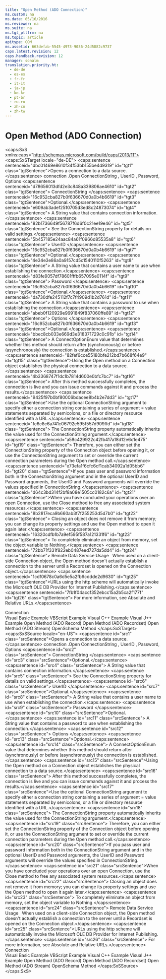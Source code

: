 ```yaml
---
title: "Open Method (ADO Connection)"
ms.custom: na
ms.date: 05/16/2016
ms.reviewer: na
ms.suite: na
ms.tgt_pltfrm: na
ms.topic: article
apitype: COM
ms.assetid: 663defab-5545-4973-9036-24d5882c9737
caps.latest.revision: 12
caps.handback.revision: 12
manager: sonalm
translation.priority.ht: 
  - de-de
  - es-es
  - fr-fr
  - it-it
  - ja-jp
  - ko-kr
  - pt-br
  - ru-ru
  - zh-cn
  - zh-tw
---
```

# Open Method (ADO Connection)
<?xml version="1.0" encoding="utf-8"?>
<caps:SxS xmlns:caps="http://schemas.microsoft.com/build/caps/2013/11">
  <caps:SxSTarget locale="de-DE">
    <developerReferenceWithSyntaxDocument xsi:schemaLocation="http://ddue.schemas.microsoft.com/authoring/2003/5 http://dduestorage.blob.core.windows.net/ddueschema/developer.xsd" xmlns="http://ddue.schemas.microsoft.com/authoring/2003/5" xmlns:xlink="http://www.w3.org/1999/xlink" xmlns:xsi="http://www.w3.org/2001/XMLSchema-instance">
      <introduction>
        <para>
          <caps:sentence sentenceid="dbc01469e8610f34f53bb155be4d9319" id="tgt1" class="tgtSentence">Opens a connection to a data source.</caps:sentence>
        </para>
      </introduction>
      <syntaxSection>
        <legacySyntax>
          <parameterReference>connection</parameterReference>
          <legacyBold>.Open</legacyBold>
          <parameterReference>ConnectionString</parameterReference>
          <legacyBold>, </legacyBold>
          <parameterReference>UserID</parameterReference>
          <legacyBold>, </legacyBold>
          <parameterReference>Password, Options</parameterReference>
        </legacySyntax>
      </syntaxSection>
      <parameters>
        <content>
          <definitionTable>
            <definedTerm>
              <caps:sentence sentenceid="d78656013dfd2e3c848a339806ae4610" id="tgt2" class="tgtSentence"> <legacyItalic>ConnectionString</legacyItalic> </caps:sentence>
            </definedTerm>
            <definition>
              <para>
                <caps:sentence sentenceid="16c952cba827b0f636670d0a0b4b6619" id="tgt3" class="tgtSentence">Optional.</caps:sentence>
                <caps:sentence sentenceid="e609ab3adef2510705d3ed8c24873074" id="tgt4" class="tgtSentence"> A <legacyBold>String</legacyBold> value that contains connection information.</caps:sentence>
                <caps:sentence sentenceid="82b1736649f56787f6d6f0c21ee19e46" id="tgt5" class="tgtSentence"> See the <legacyLink xlink:href="3be75b75-4d36-4479-ab64-9a456869252a">ConnectionString</legacyLink> property for details on valid settings.</caps:sentence>
              </para>
            </definition>
            <definedTerm>
              <caps:sentence sentenceid="5b457185e24aac84a61f0966d85535a8" id="tgt6" class="tgtSentence"> <legacyItalic>UserID</legacyItalic> </caps:sentence>
            </definedTerm>
            <definition>
              <para>
                <caps:sentence sentenceid="16c952cba827b0f636670d0a0b4b6619" id="tgt7" class="tgtSentence">Optional.</caps:sentence>
                <caps:sentence sentenceid="4e34e3e86a0a9157cd5c1540110f5263" id="tgt8" class="tgtSentence"> A <legacyBold>String</legacyBold> value that contains a user name to use when establishing the connection.</caps:sentence>
              </para>
            </definition>
            <definedTerm>
              <caps:sentence sentenceid="d83fe9057df78601fffb657095e0114f" id="tgt9" class="tgtSentence"> <legacyItalic>Password</legacyItalic> </caps:sentence>
            </definedTerm>
            <definition>
              <para>
                <caps:sentence sentenceid="16c952cba827b0f636670d0a0b4b6619" id="tgt10" class="tgtSentence">Optional.</caps:sentence>
                <caps:sentence sentenceid="da730dfe245112f7c7f4909d1b2d761d" id="tgt11" class="tgtSentence"> A <legacyBold>String</legacyBold> value that contains a password to use when establishing the connection.</caps:sentence>
              </para>
            </definition>
            <definedTerm>
              <caps:sentence sentenceid="abeb0f120929e9691849f837060ffe89" id="tgt12" class="tgtSentence"> <legacyItalic>Options</legacyItalic> </caps:sentence>
            </definedTerm>
            <definition>
              <para>
                <caps:sentence sentenceid="16c952cba827b0f636670d0a0b4b6619" id="tgt13" class="tgtSentence">Optional.</caps:sentence>
                <caps:sentence sentenceid="bbec8cb033e669d3e318371729c0c91b" id="tgt14" class="tgtSentence"> A <legacyLink xlink:href="bff07eeb-dee3-4e4e-9b2d-d56061ea744d">ConnectOptionEnum</legacyLink> value that determines whether this method should return after (synchronously) or before (asynchronously) the connection is established.</caps:sentence>
              </para>
            </definition>
          </definitionTable>
        </content>
      </parameters>
      <languageReferenceRemarks>
        <content>
          <para>
            <caps:sentence sentenceid="82fef6cce55180bfe212bd7b668f64e9" id="tgt15" class="tgtSentence">Using the <legacyBold>Open</legacyBold> method on a <legacyLink xlink:href="ef6b1824-5b12-43db-89d7-8f3d13896d4d">Connection</legacyLink> object establishes the physical connection to a data source.</caps:sentence>
            <caps:sentence sentenceid="4b3368747f1dc1b7814d600e0bfc7bc7" id="tgt16" class="tgtSentence"> After this method successfully completes, the connection is live and you can issue commands against it and process the results.</caps:sentence>
          </para>
          <para>
            <caps:sentence sentenceid="9425f97b0bf80006bdacee8b4b2e7dd3" id="tgt17" class="tgtSentence">Use the optional <legacyItalic>ConnectionString</legacyItalic> argument to specify either a connection string containing a series of <legacyItalic>argument</legacyItalic> <legacyItalic>= value</legacyItalic> statements separated by semicolons, or a file or directory resource identified with a URL.</caps:sentence>
            <caps:sentence sentenceid="fc6c8c6a741c06792e595f557d909ffd" id="tgt18" class="tgtSentence"> The <legacyBold>ConnectionString</legacyBold> property automatically inherits the value used for the <legacyItalic>ConnectionString</legacyItalic> argument.</caps:sentence>
            <caps:sentence sentenceid="a58c429922c42fb417a18d12e6c1e475" id="tgt19" class="tgtSentence"> Therefore, you can either set the <legacyBold>ConnectionString</legacyBold> property of the <legacyBold>Connection</legacyBold> object before opening it, or use the <legacyItalic>ConnectionString</legacyItalic> argument to set or override the current connection parameters during the <legacyBold>Open</legacyBold> method call.</caps:sentence>
          </para>
          <para>
            <caps:sentence sentenceid="e73efa1f6cfc6cf1cab34092a1d05bb6" id="tgt20" class="tgtSentence">If you pass user and password information both in the <legacyItalic>ConnectionString</legacyItalic> argument and in the optional <legacyItalic>UserID</legacyItalic> and <legacyItalic>Password</legacyItalic> arguments, the <legacyItalic>UserID</legacyItalic> and <legacyItalic>Password</legacyItalic> arguments will override the values specified in <legacyItalic>ConnectionString</legacyItalic>.</caps:sentence>
          </para>
          <para>
            <caps:sentence sentenceid="d64c3bd314f2bf8a08e1505cc0182c6a" id="tgt21" class="tgtSentence">When you have concluded your operations over an open <legacyBold>Connection</legacyBold>, use the <legacyLink xlink:href="3cdf27d1-a180-4cff-8e42-95dec5fb1b55">Close</legacyLink> method to free any associated system resources.</caps:sentence>
            <caps:sentence sentenceid="8b2817eca9b660ab3f7f255253d5d7b0" id="tgt22" class="tgtSentence"> Closing an object does not remove it from memory; you can change its property settings and use the <legacyBold>Open</legacyBold> method to open it again later.</caps:sentence>
            <caps:sentence sentenceid="16320cdfb1b7a9ef595f587a121331f6" id="tgt23" class="tgtSentence"> To completely eliminate an object from memory, set the object variable to <legacyItalic>Nothing</legacyItalic>.</caps:sentence>
          </para>
          <alert class="note">
            <para>
              <caps:sentence sentenceid="72bb71f331f822eb0487eed727da5dd4" id="tgt24" class="tgtSentence">
                <legacyBold> Remote Data Service Usage</legacyBold>   When used on a client-side <legacyBold>Connection</legacyBold> object, the <legacyBold>Open</legacyBold> method doesn't actually establish a connection to the server until a <legacyLink xlink:href="ede1415f-c3df-4cc5-a05b-2576b2b84b60">Recordset</legacyLink> is opened on the <legacyBold>Connection</legacyBold> object.</caps:sentence>
            </para>
          </alert>
          <alert class="note">
            <para>
              <caps:sentence sentenceid="1cdf0678c0a6d5e5a2fb6cddde2d9630" id="tgt25" class="tgtSentence">URLs using the http scheme will automatically invoke the <legacyLink xlink:href="66a208d9-b580-4655-a41e-1d36e5b5bfca">Microsoft OLE DB Provider for Internet Publishing</legacyLink>.</caps:sentence>
              <caps:sentence sentenceid="7fb1f04accf352ebcc15a2b5ca2f177f" id="tgt26" class="tgtSentence"> For more information, see <legacyLink xlink:href="6a34a7ef-50cc-4c3d-82f7-106b9a8f3caf">Absolute and Relative URLs</legacyLink>.</caps:sentence>
            </para>
          </alert>
        </content>
      </languageReferenceRemarks>
      <section>
        <title>
          <caps:sentence sentenceid="2f342d3be839cc5b67ae0de7d404b8e6" id="tgt27" class="tgtSentence">Applies To</caps:sentence>
        </title>
        <content>
          <para>
            <link xlink:href="ef6b1824-5b12-43db-89d7-8f3d13896d4d">Connection</link>
          </para>
        </content>
      </section>
      <relatedTopics>
        <link xlink:href="1311d561-0e86-40f5-8cbc-ad8f13e626d1">Visual Basic Example</link>
        <link xlink:href="66eca011-e258-4d8f-bd67-e017bcf0871b">VBScript Example</link>
        <link xlink:href="f74a81fd-cbcc-4143-b9f8-774c88dd4fad">Visual C++ Example</link>
        <link xlink:href="0b7dd9f8-4751-48fb-a75d-c6f75d80d928">Visual J++ Example</link>
        <link xlink:href="ab79a623-88a9-40b6-a017-a658bf19b778">Open Method (ADO Record)</link>
        <link xlink:href="3236749c-4b71-4235-89e2-ccdfaaa9319d">Open Method (ADO Recordset)</link>
        <link xlink:href="d26f48fb-904e-4932-a245-3b4332ca1600">Open Method (ADO Stream)</link>
        <link xlink:href="850cf3ce-f18f-4e7c-8597-96c1dc504866">OpenSchema Method</link>
      </relatedTopics>
    </developerReferenceWithSyntaxDocument>
  </caps:SxSTarget>
  <caps:SxSSource locale="en-US">
    <developerReferenceWithSyntaxDocument xsi:schemaLocation="http://ddue.schemas.microsoft.com/authoring/2003/5 http://dduestorage.blob.core.windows.net/ddueschema/developer.xsd" xmlns="http://ddue.schemas.microsoft.com/authoring/2003/5" xmlns:xlink="http://www.w3.org/1999/xlink" xmlns:xsi="http://www.w3.org/2001/XMLSchema-instance">
      <introduction>
        <para>
          <caps:sentence id="src1" class="srcSentence">Opens a connection to a data source.</caps:sentence>
        </para>
      </introduction>
      <syntaxSection>
        <legacySyntax>
          <parameterReference>connection</parameterReference>
          <legacyBold>.Open</legacyBold>
          <parameterReference>ConnectionString</parameterReference>
          <legacyBold>, </legacyBold>
          <parameterReference>UserID</parameterReference>
          <legacyBold>, </legacyBold>
          <parameterReference>Password, Options</parameterReference>
        </legacySyntax>
      </syntaxSection>
      <parameters>
        <content>
          <definitionTable>
            <definedTerm>
              <caps:sentence id="src2" class="srcSentence"> <legacyItalic>ConnectionString</legacyItalic> </caps:sentence>
            </definedTerm>
            <definition>
              <para>
                <caps:sentence id="src3" class="srcSentence">Optional.</caps:sentence>
                <caps:sentence id="src4" class="srcSentence"> A <legacyBold>String</legacyBold> value that contains connection information.</caps:sentence>
                <caps:sentence id="src5" class="srcSentence"> See the <legacyLink xlink:href="3be75b75-4d36-4479-ab64-9a456869252a">ConnectionString</legacyLink> property for details on valid settings.</caps:sentence>
              </para>
            </definition>
            <definedTerm>
              <caps:sentence id="src6" class="srcSentence"> <legacyItalic>UserID</legacyItalic> </caps:sentence>
            </definedTerm>
            <definition>
              <para>
                <caps:sentence id="src7" class="srcSentence">Optional.</caps:sentence>
                <caps:sentence id="src8" class="srcSentence"> A <legacyBold>String</legacyBold> value that contains a user name to use when establishing the connection.</caps:sentence>
              </para>
            </definition>
            <definedTerm>
              <caps:sentence id="src9" class="srcSentence"> <legacyItalic>Password</legacyItalic> </caps:sentence>
            </definedTerm>
            <definition>
              <para>
                <caps:sentence id="src10" class="srcSentence">Optional.</caps:sentence>
                <caps:sentence id="src11" class="srcSentence"> A <legacyBold>String</legacyBold> value that contains a password to use when establishing the connection.</caps:sentence>
              </para>
            </definition>
            <definedTerm>
              <caps:sentence id="src12" class="srcSentence"> <legacyItalic>Options</legacyItalic> </caps:sentence>
            </definedTerm>
            <definition>
              <para>
                <caps:sentence id="src13" class="srcSentence">Optional.</caps:sentence>
                <caps:sentence id="src14" class="srcSentence"> A <legacyLink xlink:href="bff07eeb-dee3-4e4e-9b2d-d56061ea744d">ConnectOptionEnum</legacyLink> value that determines whether this method should return after (synchronously) or before (asynchronously) the connection is established.</caps:sentence>
              </para>
            </definition>
          </definitionTable>
        </content>
      </parameters>
      <languageReferenceRemarks>
        <content>
          <para>
            <caps:sentence id="src15" class="srcSentence">Using the <legacyBold>Open</legacyBold> method on a <legacyLink xlink:href="ef6b1824-5b12-43db-89d7-8f3d13896d4d">Connection</legacyLink> object establishes the physical connection to a data source.</caps:sentence>
            <caps:sentence id="src16" class="srcSentence"> After this method successfully completes, the connection is live and you can issue commands against it and process the results.</caps:sentence>
          </para>
          <para>
            <caps:sentence id="src17" class="srcSentence">Use the optional <legacyItalic>ConnectionString</legacyItalic> argument to specify either a connection string containing a series of <legacyItalic>argument</legacyItalic> <legacyItalic>= value</legacyItalic> statements separated by semicolons, or a file or directory resource identified with a URL.</caps:sentence>
            <caps:sentence id="src18" class="srcSentence"> The <legacyBold>ConnectionString</legacyBold> property automatically inherits the value used for the <legacyItalic>ConnectionString</legacyItalic> argument.</caps:sentence>
            <caps:sentence id="src19" class="srcSentence"> Therefore, you can either set the <legacyBold>ConnectionString</legacyBold> property of the <legacyBold>Connection</legacyBold> object before opening it, or use the <legacyItalic>ConnectionString</legacyItalic> argument to set or override the current connection parameters during the <legacyBold>Open</legacyBold> method call.</caps:sentence>
          </para>
          <para>
            <caps:sentence id="src20" class="srcSentence">If you pass user and password information both in the <legacyItalic>ConnectionString</legacyItalic> argument and in the optional <legacyItalic>UserID</legacyItalic> and <legacyItalic>Password</legacyItalic> arguments, the <legacyItalic>UserID</legacyItalic> and <legacyItalic>Password</legacyItalic> arguments will override the values specified in <legacyItalic>ConnectionString</legacyItalic>.</caps:sentence>
          </para>
          <para>
            <caps:sentence id="src21" class="srcSentence">When you have concluded your operations over an open <legacyBold>Connection</legacyBold>, use the <legacyLink xlink:href="3cdf27d1-a180-4cff-8e42-95dec5fb1b55">Close</legacyLink> method to free any associated system resources.</caps:sentence>
            <caps:sentence id="src22" class="srcSentence"> Closing an object does not remove it from memory; you can change its property settings and use the <legacyBold>Open</legacyBold> method to open it again later.</caps:sentence>
            <caps:sentence id="src23" class="srcSentence"> To completely eliminate an object from memory, set the object variable to <legacyItalic>Nothing</legacyItalic>.</caps:sentence>
          </para>
          <alert class="note">
            <para>
              <caps:sentence id="src24" class="srcSentence">
                <legacyBold> Remote Data Service Usage</legacyBold>   When used on a client-side <legacyBold>Connection</legacyBold> object, the <legacyBold>Open</legacyBold> method doesn't actually establish a connection to the server until a <legacyLink xlink:href="ede1415f-c3df-4cc5-a05b-2576b2b84b60">Recordset</legacyLink> is opened on the <legacyBold>Connection</legacyBold> object.</caps:sentence>
            </para>
          </alert>
          <alert class="note">
            <para>
              <caps:sentence id="src25" class="srcSentence">URLs using the http scheme will automatically invoke the <legacyLink xlink:href="66a208d9-b580-4655-a41e-1d36e5b5bfca">Microsoft OLE DB Provider for Internet Publishing</legacyLink>.</caps:sentence>
              <caps:sentence id="src26" class="srcSentence"> For more information, see <legacyLink xlink:href="6a34a7ef-50cc-4c3d-82f7-106b9a8f3caf">Absolute and Relative URLs</legacyLink>.</caps:sentence>
            </para>
          </alert>
        </content>
      </languageReferenceRemarks>
      <section>
        <title>
          <caps:sentence id="src27" class="srcSentence">Applies To</caps:sentence>
        </title>
        <content>
          <para>
            <link xlink:href="ef6b1824-5b12-43db-89d7-8f3d13896d4d">Connection</link>
          </para>
        </content>
      </section>
      <relatedTopics>
        <link xlink:href="1311d561-0e86-40f5-8cbc-ad8f13e626d1">Visual Basic Example</link>
        <link xlink:href="66eca011-e258-4d8f-bd67-e017bcf0871b">VBScript Example</link>
        <link xlink:href="f74a81fd-cbcc-4143-b9f8-774c88dd4fad">Visual C++ Example</link>
        <link xlink:href="0b7dd9f8-4751-48fb-a75d-c6f75d80d928">Visual J++ Example</link>
        <link xlink:href="ab79a623-88a9-40b6-a017-a658bf19b778">Open Method (ADO Record)</link>
        <link xlink:href="3236749c-4b71-4235-89e2-ccdfaaa9319d">Open Method (ADO Recordset)</link>
        <link xlink:href="d26f48fb-904e-4932-a245-3b4332ca1600">Open Method (ADO Stream)</link>
        <link xlink:href="850cf3ce-f18f-4e7c-8597-96c1dc504866">OpenSchema Method</link>
      </relatedTopics>
    </developerReferenceWithSyntaxDocument>
  </caps:SxSSource>
</caps:SxS>